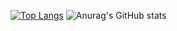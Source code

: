 
 
[![Top Langs](https://github-readme-stats.vercel.app/api/top-langs/?username=Gsuy&layout=compact&langs_count=100&custom_title=Used-Languages)](https://github.com/anuraghazra/github-readme-stats) 
![Anurag's GitHub stats](https://github-readme-stats.vercel.app/api?username=Gsuy&show_icons=true&theme=tokyonight)
